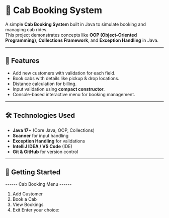 # 🚖 Cab Booking System

A simple **Cab Booking System** built in Java to simulate booking and managing cab rides.  
This project demonstrates concepts like **OOP (Object-Oriented Programming)**, **Collections Framework**, and **Exception Handling** in Java.

---

## 📌 Features

- Add new customers with validation for each field.
- Book cabs with details like pickup & drop locations.
- Distance calculation for billing.
- Input validation using **compact constructor**.
- Console-based interactive menu for booking management.

---

## 🛠️ Technologies Used

- **Java 17+** (Core Java, OOP, Collections)
- **Scanner** for input handling
- **Exception Handling** for validations
- **IntelliJ IDEA / VS Code** (IDE)
- **Git & GitHub** for version control

---

## 🚀 Getting Started

------ Cab Booking Menu ------
1. Add Customer
2. Book a Cab
3. View Bookings
4. Exit
Enter your choice:
